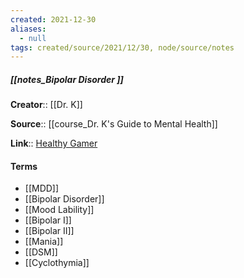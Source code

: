 ```yaml
---
created: 2021-12-30 
aliases:
  - null
tags: created/source/2021/12/30, node/source/notes
---
```


##### [[notes_Bipolar Disorder ]]
**Creator**:: [[Dr. K]]
 
**Source**:: [[course_Dr. K's Guide to Mental Health]]

**Link**:: [Healthy Gamer](https://coaching.healthygamer.gg/guide/lessons/bipolar-disorder)

#### Terms
- [[MDD]]
- [[Bipolar Disorder]]
- [[Mood Lability]]
- [[Bipolar I]]
- [[Bipolar II]]
- [[Mania]]
- [[DSM]]
- [[Cyclothymia]]